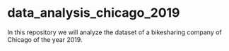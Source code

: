 # data_analysis_chicago_2019
In this repository we will analyze the dataset of a bikesharing company of Chicago of the year 2019. 
